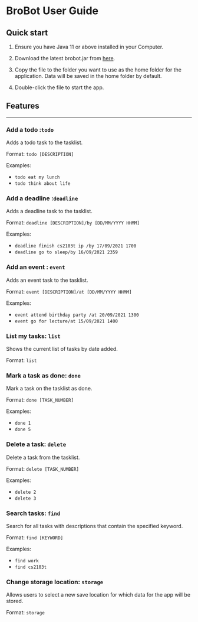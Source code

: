 # BroBot User Guide

## Quick start

1. Ensure you have Java 11 or above installed in your Computer.

2. Download the latest brobot.jar from [here](https://github.com/markuslim24/ip/releases/tag/v2.0).

3. Copy the file to the folder you want to use as the home folder for the application. Data will be saved in the home folder by default.

4. Double-click the file to start the app. 

## Features 
* * *
### Add a todo :`todo`
Adds a todo task to the tasklist.

Format: `todo [DESCRIPTION]`

Examples:
* `todo eat my lunch`
* `todo think about life`


### Add a deadline :`deadline`
Adds a deadline task to the tasklist.

Format: `deadline [DESCRIPTION]/by [DD/MM/YYYY HHMM]`

Examples:
* `deadline finish cs2103t ip /by 17/09/2021 1700`
* `deadline go to sleep/by 16/09/2021 2359`


### Add an event : `event`
Adds an event task to the tasklist.

Format: `event [DESCRIPTION]/at [DD/MM/YYYY HHMM]`

Examples:
* `event attend birthday party /at 20/09/2021 1300`
* `event go for lecture/at 15/09/2021 1400`


### List my tasks: `list`
Shows the current list of tasks by date added.

Format: `list`


### Mark a task as done: `done`
Mark a task on the tasklist as done.

Format: `done [TASK_NUMBER]`

Examples:
* `done 1`
* `done 5`


### Delete a task: `delete`
Delete a task from the tasklist.

Format: `delete [TASK_NUMBER]`

Examples:
* `delete 2`
* `delete 3`


### Search tasks: `find`
Search for all tasks with descriptions that contain the specified keyword.

Format: `find [KEYWORD]`

Examples:
* `find work`
* `find cs2103t`


### Change storage location: `storage`
Allows users to select a new save location for which data for the app will be stored.

Format: `storage`

